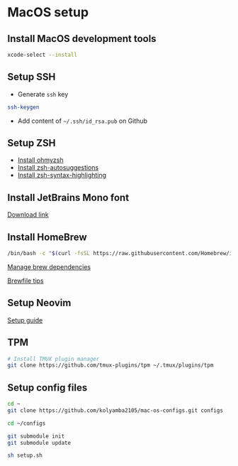 # MacOS setup

## Install MacOS development tools

```sh
xcode-select --install
```

## Setup SSH

- Generate `ssh` key

```sh
ssh-keygen
```

- Add content of `~/.ssh/id_rsa.pub` on Github

## Setup ZSH

- [Install ohmyzsh](https://github.com/ohmyzsh/ohmyzsh#basic-installation)
- [Install zsh-autosuggestions](https://github.com/zsh-users/zsh-autosuggestions)
- [Install zsh-syntax-highlighting](https://github.com/zsh-users/zsh-syntax-highlighting)

## Install JetBrains Mono font

[Download link](https://www.jetbrains.com/lp/mono)

## Install HomeBrew

```sh
/bin/bash -c "$(curl -fsSL https://raw.githubusercontent.com/Homebrew/install/HEAD/install.sh)"
```

[Manage brew dependencies](https://tomlankhorst.nl/brew-bundle-restore-backup)

[Brewfile tips](https://gist.github.com/ChristopherA/a579274536aab36ea9966f301ff14f3f)

## Setup Neovim

[Setup guide](https://github.com/kolyamba2105/neovim-config/blob/master/README.md)

## TPM

```sh
# Install TMUX plugin manager
git clone https://github.com/tmux-plugins/tpm ~/.tmux/plugins/tpm
```

## Setup config files

```sh
cd ~
git clone https://github.com/kolyamba2105/mac-os-configs.git configs

cd ~/configs

git submodule init
git submodule update

sh setup.sh
```
